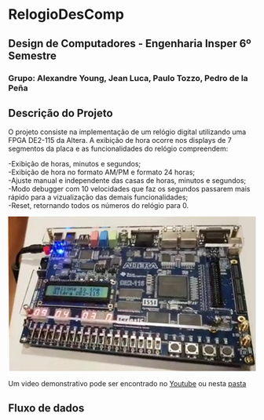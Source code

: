# RelogioDesComp
## Design de Computadores - Engenharia Insper 6º Semestre
### Grupo: Alexandre Young, Jean Luca, Paulo Tozzo, Pedro de la Peña

## Descrição do Projeto
O projeto consiste na implementação de um relógio digital utilizando uma FPGA DE2-115 da Altera. A exibição de hora ocorre nos displays de 7 segmentos da placa e as funcionalidades do relógio compreendem:  

-Exibição de horas, minutos e segundos;   
-Exibição de hora no formato AM/PM e formato 24 horas;  
-Ajuste manual e independente das casas de horas, minutos e segundos;  
-Modo debugger com 10 velocidades que faz os segundos passarem mais rápido para a vizualização das demais funcionalidades;  
-Reset, retornando todos os números do relógio para 0.  

![Placa](/doc/fpga.png)

Um video demonstrativo pode ser encontrado no [Youtube](https://www.youtube.com/watch?v=nVh3ch9Pl34) ou nesta [pasta](/Video_Demo)

## Fluxo de dados

